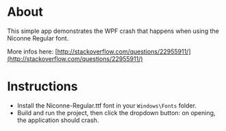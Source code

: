 # About

This simple app demonstrates the WPF crash that happens when using the Niconne Regular font.

More infos here: [http://stackoverflow.com/questions/22955911/](http://stackoverflow.com/questions/22955911/)

# Instructions

* Install the Niconne-Regular.ttf font in your `Windows\Fonts` folder.
* Build and run the project, then click the dropdown button: on opening, the application should crash.